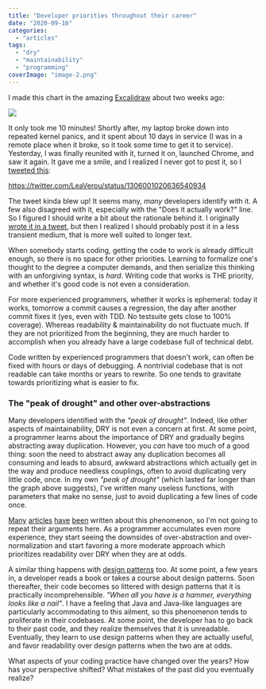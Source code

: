 ```yaml
---
title: "Developer priorities throughout their career"
date: "2020-09-16"
categories: 
  - "articles"
tags: 
  - "dry"
  - "maintainability"
  - "programming"
coverImage: "image-2.png"
---
```


I made this chart in the amazing [Excalidraw](https://excalidraw.com/) about two weeks ago:

![](https://lea.verou.me/wp-content/uploads/2020/09/image-2.png)

It only took me 10 minutes! Shortly after, my laptop broke down into repeated kernel panics, and it spent about 10 days in service (I was in a remote place when it broke, so it took some time to get it to service). Yesterday, I was finally reunited with it, turned it on, launched Chrome, and saw it again. It gave me a smile, and I realized I never got to post it, so I [tweeted this](https://twitter.com/LeaVerou/status/1306001020636540934):

https://twitter.com/LeaVerou/status/1306001020636540934

The tweet kinda blew up! It seems many, _many_ developers identify with it. A few also disagreed with it, especially with the "Does it actually work?" line. So I figured I should write a bit about the rationale behind it. I originally [wrote it in a tweet](https://twitter.com/LeaVerou/status/1306207138931445761), but then I realized I should probably post it in a less transient medium, that is more well suited to longer text.

When somebody starts coding, getting the code to work is already difficult enough, so there is no space for other priorities. Learning to formalize one's thought to the degree a computer demands, and then serialize this thinking with an unforgiving syntax, is _hard_. Writing code that works is THE priority, and whether it's good code is not even a consideration.

For more experienced programmers, whether it works is ephemeral: today it works, tomorrow a commit causes a regression, the day after another commit fixes it (yes, even with TDD. No testsuite gets close to 100% coverage). Whereas readability & maintainability do not fluctuate much. If they are not prioritized from the beginning, they are much harder to accomplish when you already have a large codebase full of technical debt.

Code written by experienced programmers that doesn't work, can often be fixed with hours or days of debugging. A nontrivial codebase that is not readable can take months or years to rewrite. So one tends to gravitate towards prioritizing what is easier to fix.

### The "peak of drought" and other over-abstractions

Many developers identified with the _"peak of drought"_. Indeed, like other aspects of maintainability, DRY is not even a concern at first. At some point, a programmer learns about the importance of DRY and gradually begins abstracting away duplication. However, you _can_ have too much of a good thing: soon the need to abstract away any duplication becomes all consuming and leads to absurd, awkward abstractions which actually get in the way and produce needless couplings, often to avoid duplicating very little code, once. In my own _"peak of drought"_ (which lasted far longer than the graph above suggests), I've written many useless functions, with parameters that make no sense, just to avoid duplicating a few lines of code once.

[Many](https://dev.to/jeroendedauw/the-fallacy-of-dry) [articles](https://dev.to/wuz/stop-trying-to-be-so-dry-instead-write-everything-twice-wet-5g33) [have](https://medium.com/better-programming/when-dry-doesnt-work-go-wet-6befda0444bf) [been](http://joelabrahamsson.com/the-dry-obsession/) written about this phenomenon, so I'm not going to repeat their arguments here. As a programmer accumulates even more experience, they start seeing the downsides of over-abstraction and over-normalization and start favoring a more moderate approach which prioritizes readability over DRY when they are at odds.

A similar thing happens with [design patterns](https://en.wikipedia.org/wiki/Software_design_pattern) too. At some point, a few years in, a developer reads a book or takes a course about design patterns. Soon thereafter, their code becomes so littered with design patterns that it is practically incomprehensible. _"When all you have is a hammer, everything looks like a nail"_. I have a feeling that Java and Java-like languages are particularly accommodating to this ailment, so this phenomenon tends to proliferate in their codebases. At some point, the developer has to go back to their past code, and they realize themselves that it is unreadable. Eventually, they learn to use design patterns when they are actually useful, and favor readability over design patterns when the two are at odds.

What aspects of your coding practice have changed over the years? How has your perspective shifted? What mistakes of the past did you eventually realize?
